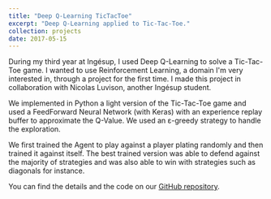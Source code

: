```yaml
---
title: "Deep Q-Learning TicTacToe"
excerpt: "Deep Q-Learning applied to Tic-Tac-Toe."
collection: projects
date: 2017-05-15
---
```


During my third year at Ingésup, I used Deep Q-Learning to solve a Tic-Tac-Toe game. I wanted to use Reinforcement Learning, a domain I'm very interested in, through a project for the first time. I made this project in collaboration with Nicolas Luvison, another Ingésup student.

We implemented in Python a light version of the Tic-Tac-Toe game and used a FeedForward Neural Network (with Keras) with an experience replay buffer to approximate the Q-Value. We used an ε-greedy strategy to handle the exploration.

We first trained the Agent to play against a player plating randomly and then trained it against itself. The best trained version was able to defend against the majority of strategies and was also able to win with strategies such as diagonals for instance. 

You can find the details and the code on our [GitHub repository](https://github.com/ClementRomac/DeepQLearning-TicTacToe).
